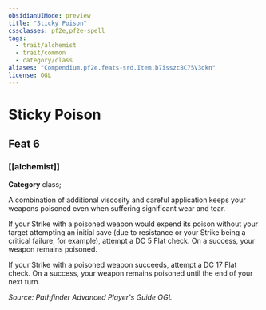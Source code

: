```yaml
---
obsidianUIMode: preview
title: "Sticky Poison"
cssclasses: pf2e,pf2e-spell
tags:
  - trait/alchemist
  - trait/common
  - category/class
aliases: "Compendium.pf2e.feats-srd.Item.b7isszc8C75V3okn"
license: OGL
---
```

# Sticky Poison
## Feat 6
### [[alchemist]]

**Category** class; 




A combination of additional viscosity and careful application keeps your weapons poisoned even when suffering significant wear and tear.

If your Strike with a poisoned weapon would expend its poison without your target attempting an initial save (due to resistance or your Strike being a critical failure, for example), attempt a DC 5 Flat check. On a success, your weapon remains poisoned.

If your Strike with a poisoned weapon succeeds, attempt a DC 17 Flat check. On a success, your weapon remains poisoned until the end of your next turn.

*Source: Pathfinder Advanced Player's Guide*
*OGL*